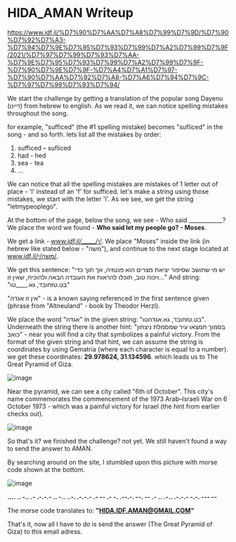 # HIDA_AMAN Writeup
https://www.idf.il/%D7%90%D7%AA%D7%A8%D7%99%D7%9D/%D7%90%D7%92%D7%A3-%D7%94%D7%9E%D7%95%D7%93%D7%99%D7%A2%D7%99%D7%9F/2021/%D7%97%D7%99%D7%93%D7%AA-%D7%9E%D7%95%D7%93%D7%99%D7%A2%D7%99%D7%9F-%D7%90%D7%9E%D7%9F-%D7%A4%D7%A1%D7%97-%D7%90%D7%AA%D7%92%D7%A8-%D7%A6%D7%94%D7%9C-%D7%97%D7%99%D7%93%D7%94/

We start the challenge by getting a translation of the popular song Dayenu (דיינו) from hebrew to english.
As we read it, we can notice spelling mistakes throughout the song.

for example, "sufficed" (the #1 spelling mistake) becomes "sufliced" in the song - and so forth.
lets list all the mistakes by order:
1. sufficed – sufliced
2. had - hed
3. sea - tea
4. ...

We can notice that all the spelling mistakes are mistakes of 1 letter out of place - 'l' instead of an 'f' for sufficed.
let's make a string using those mistakes, we start with the letter 'l'.
As we see, we get the string "letmypeoplego".

At the bottom of the page, below the song, we see - Who said ____________?
We place the word we found - **Who said let my people go? - Moses**.

We get a link - _www.idf.il/_____/י/_.
We place "Moses" inside the link (in hebrew like stated below - "משה"),
and continue to the next stage located at www.idf.il/משה/י/.

We get this sentence:
"יש מי שחושב שסיפור יציאת מצרים הוא פנטזיה, אך תוך כדי ויכוח טוב, תוכלו להראות את העובדה הבאה ולהוכיח, שאין זו..."
And string: "בט.טזחובד, גא.____טו"

"אין זו אגדה" - is a known saying referenced in the first sentence given (phrase from "Altneuland" - book by Theodor Herzl).

We place the word "אגדה" in the given string: "בט.טזחובד, גא.אגדהטו".
Underneath the string there is another hint: "בסמוך תמצאו עיר שמסמלת ניצחון כואב" - near you will find a city that symbolizes a painful victory.
From the format of the given string and that hint, we can assume the string is coordinates by using Gematria (where each character is equal to a number).
we get these coordinates: **29.978624, 31.134596**.
which leads us to The Great Pyramid of Giza.

![image](https://user-images.githubusercontent.com/59180254/112946982-df94c180-913e-11eb-861d-bde497257d19.png)

Near the pyramid, we can see a city called "6th of October".
This city's name commemorates the commencement of the 1973 Arab–Israeli War on 6 October 1973 - which was a painful victory for Israel (the hint from earlier checks out).

![image](https://user-images.githubusercontent.com/59180254/112949244-ae69c080-9141-11eb-8b5f-86b7b2afc56a.png)

So that's it? we finished the challenge? not yet.
We still haven't found a way to send the answer to AMAN.

By searching around on the site, I stumbled upon this picture with morse code shown at the bottom.

![image](https://user-images.githubusercontent.com/59180254/112947546-9729d380-913f-11eb-960b-060f04d01154.png)

**.... .. -.. .- .-.-.- .. -.. ..-. .-.-.- .- -- .- -. .--.-. --. -- .- .. .-.. .-.-.- -.-. --- --**

The morse code translates to: **"HIDA.IDF.AMAN@GMAIL.COM"**

That's it, now all I have to do is send the answer (The Great Pyramid of Giza) to this email adress.
